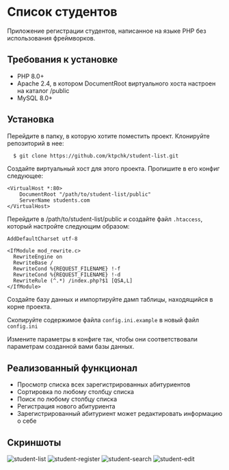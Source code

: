 # Список студентов

Приложение регистрации студентов, написанное на языке PHP без использования фреймворков.

## Требования к установке

- PHP 8.0+
- Apache 2.4, в котором DocumentRoot виртуального хоста настроен на каталог /public
- MySQL 8.0+

## Установка

Перейдите в папку, в которую хотите поместить проект. Клонируйте репозиторий в нее:

```sh
  $ git clone https://github.com/ktpchk/student-list.git
```

Создайте виртуальный хост для этого проекта. Пропишите в его конфиг следующее:

```apacheconf
<VirtualHost *:80>
    DocumentRoot "/path/to/student-list/public"
    ServerName students.com
</VirtualHost>
```

Перейдите в /path/to/student-list/public и создайте файл `.htaccess`, который настройте следующим образом:

```apacheconf
AddDefaultCharset utf-8

<IfModule mod_rewrite.c>
  RewriteEngine on
  RewriteBase /
  RewriteCond %{REQUEST_FILENAME} !-f
  RewriteCond %{REQUEST_FILENAME} !-d
  RewriteRule (^.*) /index.php?$1 [QSA,L]
</IfModule>
```

Создайте базу данных и импортируйте дамп таблицы, находящийся в корне проекта.

Скопируйте содержимое файла `config.ini.example` в новый файл `config.ini`

Измените параметры в конфиге так, чтобы они соответствовали параметрам созданной вами базы данных.

## Реализованный функционал

- Просмотр списка всех зарегистрированных абитуриентов
- Сортировка по любому столбцу списка
- Поиск по любому столбцу списка
- Регистрация нового абитуриента
- Зарегистрированный абитуриент может редактировать информацию о себе

## Скриншоты

![student-list](https://user-images.githubusercontent.com/104438625/168886386-73a2cd60-43bd-4aa2-a34c-166121c9b040.png)
![student-register](https://user-images.githubusercontent.com/104438625/168886409-e661f6d4-85b1-4493-b667-9f18e59505d0.png)
![student-search](https://user-images.githubusercontent.com/104438625/168886427-4f5b5e3b-8735-47d4-b6b0-bf12292612a6.png)
![student-edit](https://user-images.githubusercontent.com/104438625/168886437-c82aeb77-7fa2-46cd-9a46-9ceb7b69df37.png)
